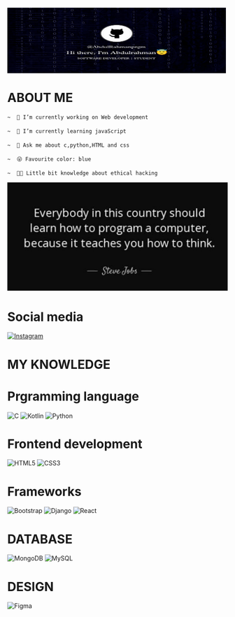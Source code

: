 <img src="Picsart_23-02-10_00-41-36-923.jpg" align="center"
width=500px; height=150px;>

# ABOUT ME
   
    ~  🔭 I’m currently working on Web development
  
    ~  🌱 I’m currently learning javaScript

    ~  💬 Ask me about c,python,HTML and css

    ~  😜 Favourite color: blue
    
    ~  🧑‍💻 Little bit knowledge about ethical hacking

<img src="IMG_20230210_004256.jpg" >

# Social media
[![Instagram](https://img.shields.io/badge/Instagram-%23E4405F.svg?logo=Instagram&logoColor=white)](https://instagram.com/_abdulrahman.a_) 

# MY KNOWLEDGE
# Prgramming language
![C](https://img.shields.io/badge/c-%2300599C.svg?style=for-the-badge&logo=c&logoColor=white) 
![Kotlin](https://img.shields.io/badge/kotlin-%230095D5.svg?style=for-the-badge&logo=kotlin&logoColor=white) 
![Python](https://img.shields.io/badge/python-3670A0?style=for-the-badge&logo=python&logoColor=ffdd54)
# Frontend development 
![HTML5](https://img.shields.io/badge/html5-%23E34F26.svg?style=for-the-badge&logo=html5&logoColor=white) 
![CSS3](https://img.shields.io/badge/css3-%231572B6.svg?style=for-the-badge&logo=css3&logoColor=white)
# Frameworks
![Bootstrap](https://img.shields.io/badge/bootstrap-%23563D7C.svg?style=for-the-badge&logo=bootstrap&logoColor=white) 
![Django](https://img.shields.io/badge/django-%23092E20.svg?style=for-the-badge&logo=django&logoColor=white) 
![React](https://img.shields.io/badge/react-%2320232a.svg?style=for-the-badge&logo=react&logoColor=%2361DAFB) 
# DATABASE
![MongoDB](https://img.shields.io/badge/MongoDB-%234ea94b.svg?style=for-the-badge&logo=mongodb&logoColor=white)
![MySQL](https://img.shields.io/badge/mysql-%2300f.svg?style=for-the-badge&logo=mysql&logoColor=white)
# DESIGN
![Figma](https://img.shields.io/badge/figma-%23F24E1E.svg?style=for-the-badge&logo=figma&logoColor=white)


